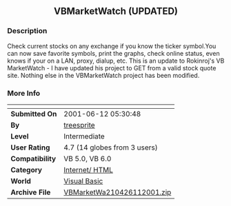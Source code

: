 ﻿<div align="center">

## VBMarketWatch \(UPDATED\)


</div>

### Description

Check current stocks on any exchange if you know the ticker symbol.You can now save favorite symbols, print the graphs, check online status, even knows if your on a LAN, proxy, dialup, etc. This is an update to Rokinroj's VB MarketWatch - I have updated his project to GET from a valid stock quote site. Nothing else in the VBMarketWatch project has been modified.
 
### More Info
 


<span>             |<span>
---                |---
**Submitted On**   |2001-06-12 05:30:48
**By**             |[treesprite](https://github.com/Planet-Source-Code/PSCIndex/blob/master/ByAuthor/treesprite.md)
**Level**          |Intermediate
**User Rating**    |4.7 (14 globes from 3 users)
**Compatibility**  |VB 5\.0, VB 6\.0
**Category**       |[Internet/ HTML](https://github.com/Planet-Source-Code/PSCIndex/blob/master/ByCategory/internet-html__1-34.md)
**World**          |[Visual Basic](https://github.com/Planet-Source-Code/PSCIndex/blob/master/ByWorld/visual-basic.md)
**Archive File**   |[VBMarketWa210426112001\.zip](https://github.com/Planet-Source-Code/treesprite-vbmarketwatch-updated__1-24009/archive/master.zip)








